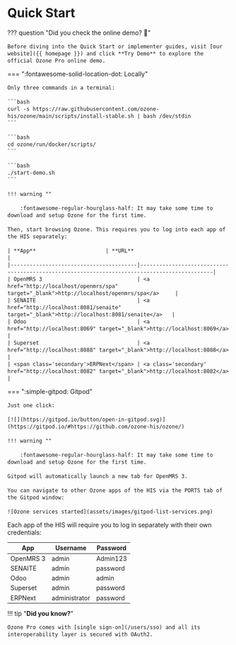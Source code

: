 
# Quick Start

??? question "Did you check the online demo? :thinking:"

    Before diving into the Quick Start or implementer guides, visit [our website]({{ homepage }}) and click **Try Demo** to explore the official Ozone Pro online demo.

=== ":fontawesome-solid-location-dot: Locally"

    Only three commands in a terminal:

    ```bash
    curl -s https://raw.githubusercontent.com/ozone-his/ozone/main/scripts/install-stable.sh | bash /dev/stdin
    ```

    ```bash
    cd ozone/run/docker/scripts/
    ```

    ```bash
    ./start-demo.sh
    ```

    !!! warning ""

        :fontawesome-regular-hourglass-half: It may take some time to download and setup Ozone for the first time.

    Then, start browsing Ozone. This requires you to log into each app of the HIS separately:

    | **App**                      | **URL**                                                                                     |
    |----------------------------------------|---------------------------------------------------------------------------------------------|
    | OpenMRS 3                              | <a href="http://localhost/openmrs/spa" target="_blank">http://localhost/openmrs/spa</a>     |
    | SENAITE                                | <a href="http://localhost:8081/senaite" target="_blank">http://localhost:8081/senaite</a>   |
    | Odoo                                   | <a href="http://localhost:8069" target="_blank">http://localhost:8069</a>                   |
    | Superset                               | <a href="http://localhost:8088" target="_blank">http://localhost:8088</a>                   |
    | <span class='secondary'>ERPNext</span> | <a class='secondary' href="http://localhost:8082" target="_blank">http://localhost:8082</a> |

=== ":simple-gitpod: Gitpod"

    Just one click:
    
    [![](https://gitpod.io/button/open-in-gitpod.svg)](https://gitpod.io/#https://github.com/ozone-his/ozone/)

    !!! warning ""

        :fontawesome-regular-hourglass-half: It may take some time to download and setup Ozone for the first time.

    Gitpod will automatically launch a new tab for OpenMRS 3.

    You can navigate to other Ozone apps of the HIS via the PORTS tab of the Gitpod window:

    ![Ozone services started](assets/images/gitpod-list-services.png)

Each app of the HIS will require you to log in separately with their own credentials:

| **App**                      | **Username**                                 | **Password**                            |
|----------------------------------------|----------------------------------------------|-----------------------------------------|
| OpenMRS 3                              | admin                                        | Admin123                                |
| SENAITE                                | admin                                        | password                                |
| Odoo                                   | admin                                        | admin                                   |
| Superset                               | admin                                        | password                                |
| <span class='secondary'>ERPNext</span> | <span class='secondary'>administrator</span> | <span class='secondary'>password</span> |

!!! tip "**Did you know?**"

    Ozone Pro comes with [single sign-on](/users/sso) and all its interoperability layer is secured with OAuth2.
